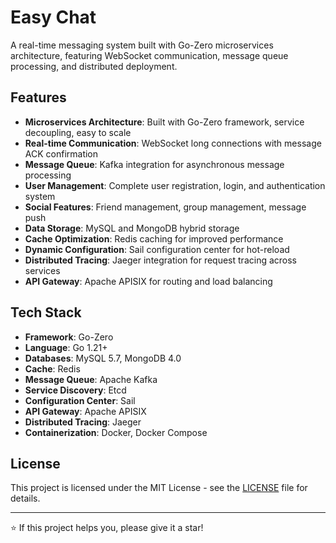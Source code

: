 # Easy Chat

A real-time messaging system built with Go-Zero microservices architecture, featuring WebSocket communication, message queue processing, and distributed deployment.

## Features

- **Microservices Architecture**: Built with Go-Zero framework, service decoupling, easy to scale
- **Real-time Communication**: WebSocket long connections with message ACK confirmation
- **Message Queue**: Kafka integration for asynchronous message processing
- **User Management**: Complete user registration, login, and authentication system
- **Social Features**: Friend management, group management, message push
- **Data Storage**: MySQL and MongoDB hybrid storage
- **Cache Optimization**: Redis caching for improved performance
- **Dynamic Configuration**: Sail configuration center for hot-reload
- **Distributed Tracing**: Jaeger integration for request tracing across services
- **API Gateway**: Apache APISIX for routing and load balancing

## Tech Stack

- **Framework**: Go-Zero
- **Language**: Go 1.21+
- **Databases**: MySQL 5.7, MongoDB 4.0
- **Cache**: Redis
- **Message Queue**: Apache Kafka
- **Service Discovery**: Etcd
- **Configuration Center**: Sail
- **API Gateway**: Apache APISIX
- **Distributed Tracing**: Jaeger
- **Containerization**: Docker, Docker Compose

## License

This project is licensed under the MIT License - see the [LICENSE](LICENSE) file for details.

---

⭐ If this project helps you, please give it a star!
